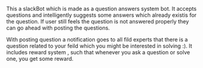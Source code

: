 This a slackBot which is made as a question answers system bot. It accepts questions and intelligently suggests some
answers which already existis for the question. If user still feels the question is not answered properly they can go ahead with
posting the questions.

With posting question a notification goes to all fild experts that there is a question related to your feild which you might be
interested in solving :).
It includes reward system , such that whenever you ask a question or solve one, you get some reward.
